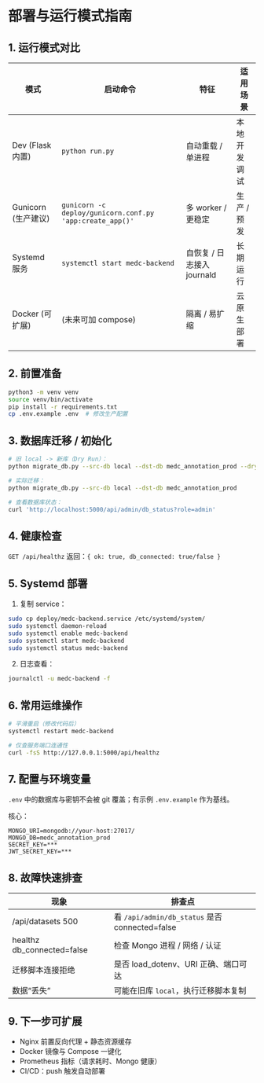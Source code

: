 # 部署与运行模式指南

## 1. 运行模式对比

| 模式 | 启动命令 | 特征 | 适用场景 |
|------|----------|------|----------|
| Dev (Flask 内置) | `python run.py` | 自动重载 / 单进程 | 本地开发调试 |
| Gunicorn (生产建议) | `gunicorn -c deploy/gunicorn.conf.py 'app:create_app()'` | 多 worker / 更稳定 | 生产 / 预发 |
| Systemd 服务 | `systemctl start medc-backend` | 自恢复 / 日志接入 journald | 长期运行 |
| Docker (可扩展) | (未来可加 compose) | 隔离 / 易扩缩 | 云原生部署 |

## 2. 前置准备
```bash
python3 -m venv venv
source venv/bin/activate
pip install -r requirements.txt
cp .env.example .env  # 修改生产配置
```

## 3. 数据库迁移 / 初始化
```bash
# 旧 local -> 新库（Dry Run）：
python migrate_db.py --src-db local --dst-db medc_annotation_prod --dry-run

# 实际迁移：
python migrate_db.py --src-db local --dst-db medc_annotation_prod

# 查看数据库状态：
curl 'http://localhost:5000/api/admin/db_status?role=admin'
```

## 4. 健康检查
`GET /api/healthz` 返回：`{ ok: true, db_connected: true/false }`

## 5. Systemd 部署
1. 复制 service：
```bash
sudo cp deploy/medc-backend.service /etc/systemd/system/
sudo systemctl daemon-reload
sudo systemctl enable medc-backend
sudo systemctl start medc-backend
sudo systemctl status medc-backend
```
2. 日志查看：
```bash
journalctl -u medc-backend -f
```

## 6. 常用运维操作
```bash
# 平滑重启（修改代码后）
systemctl restart medc-backend

# 仅查服务端口连通性
curl -fsS http://127.0.0.1:5000/api/healthz
```

## 7. 配置与环境变量
`.env` 中的数据库与密钥不会被 git 覆盖；有示例 `.env.example` 作为基线。

核心：
```
MONGO_URI=mongodb://your-host:27017/
MONGO_DB=medc_annotation_prod
SECRET_KEY=***
JWT_SECRET_KEY=***
```

## 8. 故障快速排查
| 现象 | 排查点 |
|------|--------|
| /api/datasets 500 | 看 `/api/admin/db_status` 是否 connected=false |
| healthz db_connected=false | 检查 Mongo 进程 / 网络 / 认证 |
| 迁移脚本连接拒绝 | 是否 load_dotenv、URI 正确、端口可达 |
| 数据“丢失” | 可能在旧库 `local`，执行迁移脚本复制 |

## 9. 下一步可扩展
- Nginx 前置反向代理 + 静态资源缓存
- Docker 镜像与 Compose 一键化
- Prometheus 指标（请求耗时、Mongo 健康）
- CI/CD：push 触发自动部署
